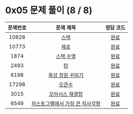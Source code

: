 # 0x05 문제 풀이 (8 / 8)

문제번호 | 문제 제목 | 정답 코드 |
| :--: | :--: | :--: |
| 10828 | [스택](https://www.acmicpc.net/problem/10828) | [완료](./10828.cpp) |
| 10773 | [제로](https://www.acmicpc.net/problem/10773) | [완료](./10773.cpp) |
| 1874 | [스택 수열](https://www.acmicpc.net/problem/1874) | [완료](./1874.cpp) |
| 2493 | [탑](https://www.acmicpc.net/problem/2493) | [완료](./2493.cpp) |
| 6198 | [옥상 정원 꾸미기](https://www.acmicpc.net/problem/6198) | [완료](./6198.cpp) |
| 17298 | [오큰수](https://www.acmicpc.net/problem/17298) | [완료](./17298.cpp) |
| 3015 | [오아시스 재결합](https://www.acmicpc.net/problem/3015) | [완료](./3015.cpp) |
| 6549 | [히스토그램에서 가장 큰 직사각형](https://www.acmicpc.net/problem/6549) | [완료](./6549.cpp) |
